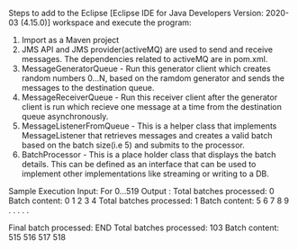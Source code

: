 Steps to add to the Eclipse [Eclipse IDE for Java Developers Version: 2020-03 (4.15.0)] workspace and execute the program:

1. Import as a Maven project
2. JMS API and JMS provider(activeMQ) are used to send and receive messages. The dependencies related to activeMQ are in pom.xml.
3. MessageGeneratorQueue - Run this generator client which creates random numbers 0...N, based on the ramdom generator and sends the messages to the destination queue.
4. MessageReceiverQueue - Run this receiver client after the generator client is run which recieve one message at a time from the destination queue asynchronously.
5. MessageListenerFromQueue - This is a helper class that implements MessageListener that retrieves messages and creates a valid batch based on the batch size(i.e 5) and submits to the processor.
6. BatchProcessor - This is a place holder class that displays the batch details. This can be defined as an interface that can be used to implement other implementations like streaming or writing to a DB.

Sample Execution 
Input: For 0...519
Output :
Total batches processed: 0
Batch content: 
0
1
2
3
4
Total batches processed: 1
Batch content: 
5
6
7
8
9
.
.
.
.
.

Final batch processed: END
Total batches processed: 103
Batch content: 
515
516
517
518

